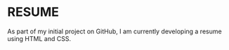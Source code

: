 # RESUME
As part of my initial project on GitHub, I am currently developing a resume using HTML and CSS.
>
